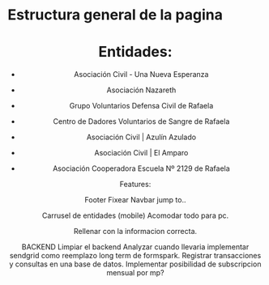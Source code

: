 # Estructura general de la pagina

<Header/>
<Body/>
  <About/>
    <Experience/>
    <Description/>
    <Subcription/>
  <ClientsHolder/>
    <Clients/>
      <Description/>
      <Contact/>
  <Contact/>
  <Donation/>
<Footer/>

# Entidades:

- Asociación Civil - Una Nueva Esperanza
- Asociación Nazareth
- Grupo Voluntarios Defensa Civil de Rafaela
- Centro de Dadores Voluntarios de Sangre de Rafaela
- Asociación Civil | Azulín Azulado
- Asociación Civil | El Amparo

- Asociación Cooperadora Escuela Nº 2129 de Rafaela

Features:

[//]: # (Arreglar tipografias.)
[//]: # (Flujo de usuario para pagar)
[//]: # (    Grab all data)
[//]: # (    Lock send button unless fields are completed)

Footer
Fixear Navbar jump to..

Carrusel de entidades (mobile)
Acomodar todo para pc.

Rellenar con la informacion correcta.

BACKEND
Limpiar el backend
Analyzar cuando llevaria implementar sendgrid como reemplazo long term de formspark.
Registrar transacciones y consultas en una base de datos.
Implementar posibilidad de subscripcion mensual por mp?